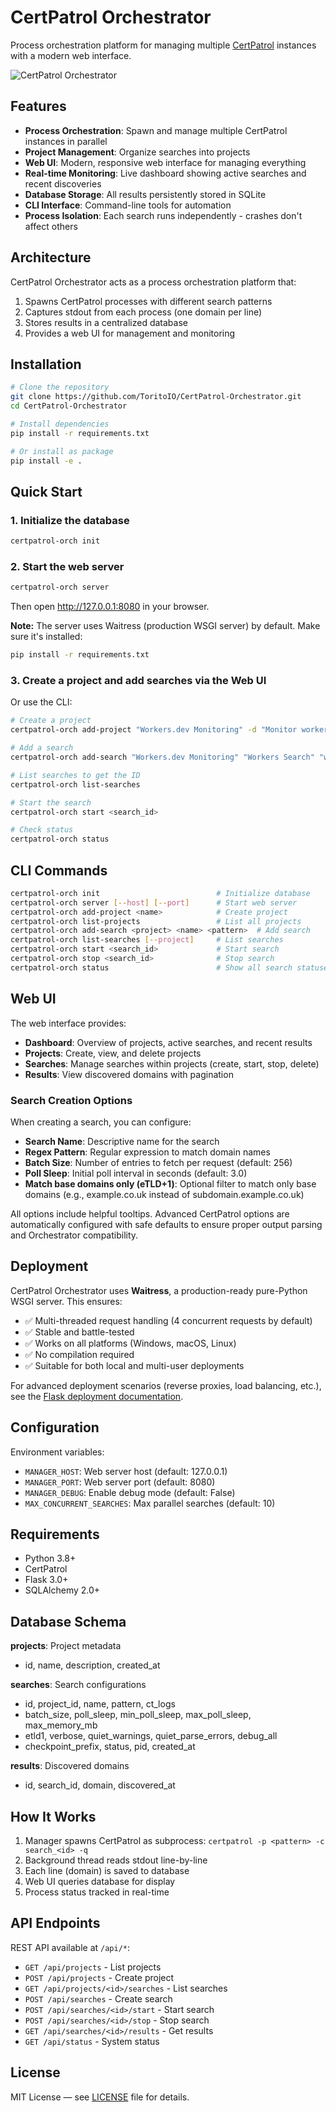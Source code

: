 # CertPatrol Orchestrator

Process orchestration platform for managing multiple [CertPatrol](https://github.com/ToritoIO/CertPatrol) instances with a modern web interface.

![CertPatrol Orchestrator](web/static/images/ogimage.png)

## Features

- **Process Orchestration**: Spawn and manage multiple CertPatrol instances in parallel
- **Project Management**: Organize searches into projects
- **Web UI**: Modern, responsive web interface for managing everything
- **Real-time Monitoring**: Live dashboard showing active searches and recent discoveries
- **Database Storage**: All results persistently stored in SQLite
- **CLI Interface**: Command-line tools for automation
- **Process Isolation**: Each search runs independently - crashes don't affect others

## Architecture

CertPatrol Orchestrator acts as a process orchestration platform that:
1. Spawns CertPatrol processes with different search patterns
2. Captures stdout from each process (one domain per line)
3. Stores results in a centralized database
4. Provides a web UI for management and monitoring

## Installation

```bash
# Clone the repository
git clone https://github.com/ToritoIO/CertPatrol-Orchestrator.git
cd CertPatrol-Orchestrator

# Install dependencies
pip install -r requirements.txt

# Or install as package
pip install -e .
```

## Quick Start

### 1. Initialize the database
```bash
certpatrol-orch init
```

### 2. Start the web server

```bash
certpatrol-orch server
```

Then open http://127.0.0.1:8080 in your browser.

**Note:** The server uses Waitress (production WSGI server) by default. Make sure it's installed:
```bash
pip install -r requirements.txt
```

### 3. Create a project and add searches via the Web UI

Or use the CLI:

```bash
# Create a project
certpatrol-orch add-project "Workers.dev Monitoring" -d "Monitor workers.dev domains"

# Add a search
certpatrol-orch add-search "Workers.dev Monitoring" "Workers Search" "workers\\.dev$"

# List searches to get the ID
certpatrol-orch list-searches

# Start the search
certpatrol-orch start <search_id>

# Check status
certpatrol-orch status
```

## CLI Commands

```bash
certpatrol-orch init                          # Initialize database
certpatrol-orch server [--host] [--port]      # Start web server
certpatrol-orch add-project <name>            # Create project
certpatrol-orch list-projects                 # List all projects
certpatrol-orch add-search <project> <name> <pattern>  # Add search
certpatrol-orch list-searches [--project]     # List searches
certpatrol-orch start <search_id>             # Start search
certpatrol-orch stop <search_id>              # Stop search
certpatrol-orch status                        # Show all search statuses
```

## Web UI

The web interface provides:

- **Dashboard**: Overview of projects, active searches, and recent results
- **Projects**: Create, view, and delete projects
- **Searches**: Manage searches within projects (create, start, stop, delete)
- **Results**: View discovered domains with pagination

### Search Creation Options

When creating a search, you can configure:

- **Search Name**: Descriptive name for the search
- **Regex Pattern**: Regular expression to match domain names
- **Batch Size**: Number of entries to fetch per request (default: 256)
- **Poll Sleep**: Initial poll interval in seconds (default: 3.0)
- **Match base domains only (eTLD+1)**: Optional filter to match only base domains (e.g., example.co.uk instead of subdomain.example.co.uk)

All options include helpful tooltips. Advanced CertPatrol options are automatically configured with safe defaults to ensure proper output parsing and Orchestrator compatibility.

## Deployment

CertPatrol Orchestrator uses **Waitress**, a production-ready pure-Python WSGI server. This ensures:
- ✅ Multi-threaded request handling (4 concurrent requests by default)
- ✅ Stable and battle-tested
- ✅ Works on all platforms (Windows, macOS, Linux)
- ✅ No compilation required
- ✅ Suitable for both local and multi-user deployments

For advanced deployment scenarios (reverse proxies, load balancing, etc.), see the [Flask deployment documentation](https://flask.palletsprojects.com/en/stable/deploying/).

## Configuration

Environment variables:

- `MANAGER_HOST`: Web server host (default: 127.0.0.1)
- `MANAGER_PORT`: Web server port (default: 8080)
- `MANAGER_DEBUG`: Enable debug mode (default: False)
- `MAX_CONCURRENT_SEARCHES`: Max parallel searches (default: 10)

## Requirements

- Python 3.8+
- CertPatrol
- Flask 3.0+
- SQLAlchemy 2.0+

## Database Schema

**projects**: Project metadata
- id, name, description, created_at

**searches**: Search configurations
- id, project_id, name, pattern, ct_logs
- batch_size, poll_sleep, min_poll_sleep, max_poll_sleep, max_memory_mb
- etld1, verbose, quiet_warnings, quiet_parse_errors, debug_all
- checkpoint_prefix, status, pid, created_at

**results**: Discovered domains
- id, search_id, domain, discovered_at

## How It Works

1. Manager spawns CertPatrol as subprocess: `certpatrol -p <pattern> -c search_<id> -q`
2. Background thread reads stdout line-by-line
3. Each line (domain) is saved to database
4. Web UI queries database for display
5. Process status tracked in real-time

## API Endpoints

REST API available at `/api/*`:

- `GET /api/projects` - List projects
- `POST /api/projects` - Create project
- `GET /api/projects/<id>/searches` - List searches
- `POST /api/searches` - Create search
- `POST /api/searches/<id>/start` - Start search
- `POST /api/searches/<id>/stop` - Stop search
- `GET /api/searches/<id>/results` - Get results
- `GET /api/status` - System status

## License

MIT License — see [LICENSE](https://github.com/ToritoIO/CertPatrol-Orchestrator/blob/main/LICENSE) file for details.
